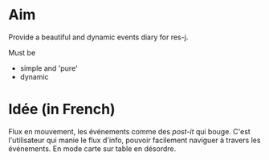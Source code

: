 # Aim

Provide a beautiful and dynamic events diary for res-j.

Must be 

- simple and 'pure'
- dynamic

# Idée (in French)

Flux en mouvement, les événements comme des *post-it* qui bouge. C'est l'utilisateur qui manie le flux d'info, pouvoir facilement naviguer à travers les événements. En mode carte sur table en désordre.
